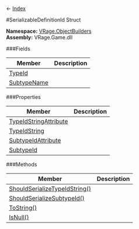 ← [Index](Api-Index)

#SerializableDefinitionId Struct

**Namespace:** [VRage.ObjectBuilders](VRage.ObjectBuilders)  
**Assembly:** VRage.Game.dll

###Fields

|Member|Description|
|---|---|
|[TypeId](VRage.ObjectBuilders.SerializableDefinitionId.TypeId)||
|[SubtypeName](VRage.ObjectBuilders.SerializableDefinitionId.SubtypeName)||

###Properties

|Member|Description|
|---|---|
|[TypeIdStringAttribute](VRage.ObjectBuilders.SerializableDefinitionId.TypeIdStringAttribute)||
|[TypeIdString](VRage.ObjectBuilders.SerializableDefinitionId.TypeIdString)||
|[SubtypeIdAttribute](VRage.ObjectBuilders.SerializableDefinitionId.SubtypeIdAttribute)||
|[SubtypeId](VRage.ObjectBuilders.SerializableDefinitionId.SubtypeId)||

###Methods

|Member|Description|
|---|---|
|[ShouldSerializeTypeIdString()](VRage.ObjectBuilders.SerializableDefinitionId.ShouldSerializeTypeIdString)||
|[ShouldSerializeSubtypeId()](VRage.ObjectBuilders.SerializableDefinitionId.ShouldSerializeSubtypeId)||
|[ToString()](VRage.ObjectBuilders.SerializableDefinitionId.ToString)||
|[IsNull()](VRage.ObjectBuilders.SerializableDefinitionId.IsNull)||

